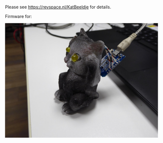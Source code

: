 Please see https://revspace.nl/KatBeeldje for details.


Firmware for:

![image](imgs/P1050784.jpeg)
